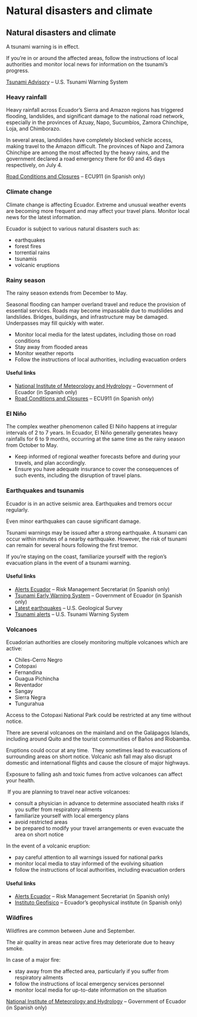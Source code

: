 # Natural disasters and climate

## Natural disasters and climate

A tsunami warning is in effect.

If you’re in or around the affected areas, follow the instructions of local authorities and monitor local news for information on the tsunami’s progress.

[Tsunami Advisory](http://www.tsunami.gov/) – U.S. Tsunami Warning System

### Heavy rainfall

Heavy rainfall across Ecuador’s Sierra and Amazon regions has triggered flooding, landslides, and significant damage to the national road network, especially in the provinces of Azuay, Napo, Sucumbíos, Zamora Chinchipe, Loja, and Chimborazo.

In several areas, landslides have completely blocked vehicle access, making travel to the Amazon difficult. The provinces of Napo and Zamora Chinchipe are among the most affected by the heavy rains, and the government declared a road emergency there for 60 and 45 days respectively, on July 4.

[Road Conditions and Closures](https://www.ecu911.gob.ec/consulta-de-vias/) – ECU911 (in Spanish only)

### Climate change

Climate change is affecting Ecuador. Extreme and unusual weather events are becoming more frequent and may affect your travel plans. Monitor local news for the latest information.

Ecuador is subject to various natural disasters such as:

* earthquakes
* forest fires
* torrential rains
* tsunamis
* volcanic eruptions

### Rainy season

The rainy season extends from December to May.

Seasonal flooding can hamper overland travel and reduce the provision of essential services. Roads may become impassable due to mudslides and landslides. Bridges, buildings, and infrastructure may be damaged. Underpasses may fill quickly with water.

* Monitor local media for the latest updates, including those on road conditions
* Stay away from flooded areas
* Monitor weather reports
* Follow the instructions of local authorities, including evacuation orders

#### Useful links

* [National Institute of Meteorology and Hydrology](https://www.inamhi.gob.ec/) – Government of Ecuador (in Spanish only)
* [Road Conditions and Closures](https://www.ecu911.gob.ec/consulta-de-vias/) – ECU911 (in Spanish only)

### El Niño

The complex weather phenomenon called El Niño happens at irregular intervals of 2 to 7 years. In Ecuador, El Niño generally generates heavy rainfalls for 6 to 9 months, occurring at the same time as the rainy season from October to May.

* Keep informed of regional weather forecasts before and during your travels, and plan accordingly.
* Ensure you have adequate insurance to cover the consequences of such events, including the disruption of travel plans.

### Earthquakes and tsunamis

Ecuador is in an active seismic area. Earthquakes and tremors occur regularly.

Even minor earthquakes can cause significant damage.

Tsunami warnings may be issued after a strong earthquake. A tsunami can occur within minutes of a nearby earthquake. However, the risk of tsunami can remain for several hours following the first tremor.

If you’re staying on the coast, familiarize yourself with the region’s evacuation plans in the event of a tsunami warning.

#### Useful links

* [Alerts Ecuador](https://alertasecuador.gob.ec/) – Risk Management Secretariat (in Spanish only)
* [Tsunami Early Warning System](https://www.gestionderiesgos.gob.ec/tsunami/) – Government of Ecuador (in Spanish only)
* [Latest earthquakes](https://earthquake.usgs.gov/earthquakes/map/) – U.S. Geological Survey
* [Tsunami alerts](https://www.tsunami.gov/) – U.S. Tsunami Warning System

### Volcanoes

Ecuadorian authorities are closely monitoring multiple volcanoes which are active:

* Chiles-Cerro Negro
* Cotopaxi
* Fernandina
* Guagua Pichincha
* Reventador
* Sangay
* Sierra Negra
* Tungurahua

Access to the Cotopaxi National Park could be restricted at any time without notice.

There are several volcanoes on the mainland and on the Galápagos Islands, including around Quito and the tourist communities of Baños and Riobamba.

Eruptions could occur at any time.  They sometimes lead to evacuations of surrounding areas on short notice. Volcanic ash fall may also disrupt domestic and international flights and cause the closure of major highways.

Exposure to falling ash and toxic fumes from active volcanoes can affect your health.

 If you are planning to travel near active volcanoes:

* consult a physician in advance to determine associated health risks if you suffer from respiratory ailments
* familiarize yourself with local emergency plans
* avoid restricted areas
* be prepared to modify your travel arrangements or even evacuate the area on short notice

In the event of a volcanic eruption:

* pay careful attention to all warnings issued for national parks
* monitor local media to stay informed of the evolving situation
* follow the instructions of local authorities, including evacuation orders

#### Useful links

* [Alerts Ecuador](https://alertasecuador.gob.ec/) – Risk Management Secretariat (in Spanish only)
* [Instituto Geofisico](http://www.igepn.edu.ec/) – Ecuador’s geophysical institute (in Spanish only)

### Wildfires

Wildfires are common between June and September.

The air quality in areas near active fires may deteriorate due to heavy smoke.

In case of a major fire:

* stay away from the affected area, particularly if you suffer from respiratory ailments
* follow the instructions of local emergency services personnel
* monitor local media for up-to-date information on the situation

[National Institute of Meteorology and Hydrology](https://www.inamhi.gob.ec/) – Government of Ecuador (in Spanish only)